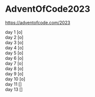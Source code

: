 # AdventOfCode2023

https://adventofcode.com/2023

day 1  [o]  
day 2  [o]  
day 3  [o]  
day 4  [o]  
day 5  [o]  
day 6  [o]  
day 7  [o]  
day 8  [o]  
day 9  [o]  
day 10 [o]  
day 11 []  
day 13 []  

